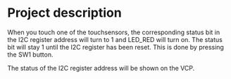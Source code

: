 # Project description

When you touch one of the touchsensors, the corresponding status bit in the I2C register address will turn to 1 and LED_RED will turn on. The status bit will stay 1 until the I2C register has been reset. This is done by pressing the SW1 button.

The status of the I2C register address will be shown on the VCP.
